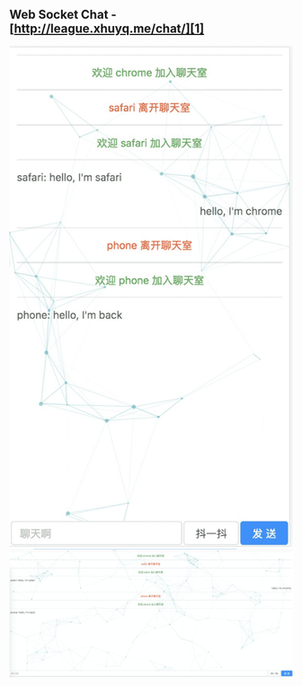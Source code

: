 ## Web Socket Chat - [http://league.xhuyq.me/chat/][1]
![mobile](mobile.png)
![pc](pc.png)

[1]: http://league.xhuyq.me/chat/
[2]: pc.png
